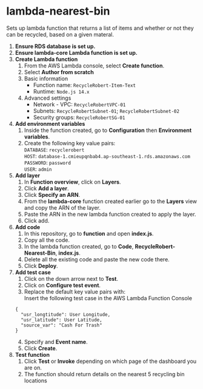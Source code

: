 # lambda-nearest-bin

Sets up lambda function that returns a list of items and whether or not they can be recycled, based on a given materal.

1. **Ensure RDS database is set up.**
2. **Ensure lambda-core Lambda function is set up.**
3. **Create Lambda function**  
    1. From the AWS Lambda console, select **Create function**.
    2. Select **Author from scratch**
    3. Basic information  
        - Function name: `RecycleRobert-Item-Text`
        - Runtime: `Node.js 14.x`
    4. Advanced settings
        - Network - VPC: `RecycleRobertVPC-01`
        - Subnets: `RecycleRobertSubnet-01`; `RecycleRobertSubnet-02`
        - Security groups: `RecycleRobertSG-01`
4. **Add environment variables**  
    1. Inside the function created, go to **Configuration** then **Environment variables**.  
    2. Create the following key value pairs:  
        `DATABASE`: `recyclerobert`  
        `HOST`: `database-1.cmieupqnbab4.ap-southeast-1.rds.amazonaws.com`  
        `PASSWORD`: `password`  
        `USER`: `admin`  
5. **Add layer**  
    1. In **Function overview**, click on **Layers**.
    2. Click **Add a layer**.
    3. Click **Specify an ARN**.
    4. From the **lambda-core** function created earlier go to the **Layers** view and copy the ARN of the layer.
    5. Paste the ARN in the new lambda function created to apply the layer.
    6. Click add.
 6. **Add code**
    1. In this repository, go to **function** and open **index.js**.
    2. Copy all the code.
    3. In the lambda function created, go to **Code**, **RecycleRobert-Nearest-Bin**, **index.js**.
    4. Delete all the existing code and paste the new code there.
    5. Click **Deploy**.
 7. **Add test case**  
    1. Click on the down arrow next to **Test**.
    2. Click on **Configure test event**.
    3. Replace the default key value pairs with:  
    Insert the following test case in the AWS Lambda Function Console
    ```
    {
      "usr_longtitude": User Longitude,
      "usr_latitude": User Latitude,
      "source_var": "Cash For Trash"
    }
    ```
    4. Specify and **Event name**.
    5. Click **Create**.
 8. **Test function**
    1. Click **Test** or **Invoke** depending on which page of the dashboard you are on.
    2. The function should return details on the nearest 5 recycling bin locations
  
  
